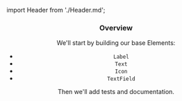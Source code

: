 import Header from './Header.md';
<Header />

### Overview

We'll start by building our base Elements:

* `Label`
* `Text`
* `Icon`
* `TextField`

Then we'll add tests and documentation.
